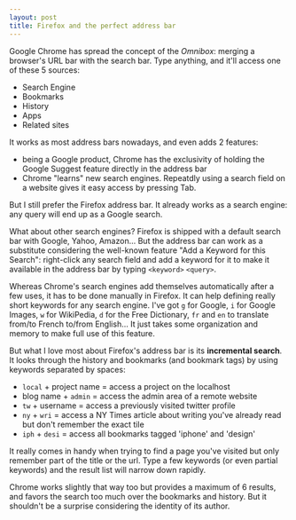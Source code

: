 ```yaml
---
layout: post
title: Firefox and the perfect address bar
---
```


Google Chrome has spread the concept of the *Omnibox*: merging a browser's URL bar with the search bar. Type anything, and it'll access one of these 5 sources:

* Search Engine
* Bookmarks
* History
* Apps
* Related sites

It works as most address bars nowadays, and even adds 2 features:

* being a Google product, Chrome has the exclusivity of holding the Google Suggest feature directly in the address bar
* Chrome "learns" new search engines. Repeatdly using a search field on a website gives it easy access by pressing Tab.

But I still prefer the Firefox address bar. It already works as a search engine: any query will end up as a Google search.

What about other search engines?
Firefox is shipped with a default search bar with Google, Yahoo, Amazon... But the address bar can work as a substitute considering the well-known feature "Add a Keyword for this Search": right-click any search field and add a keyword for it to make it available in the address bar by typing `<keyword>` `<query>`.

Whereas Chrome's search engines add themselves automatically after a few uses, it has to be done manually in Firefox. It can help defining really short keywords for any search engine. I've got `g` for Google, `i` for Google Images, `w` for WikiPedia, `d` for the Free Dictionary, `fr` and `en` to translate from/to French to/from English... It just takes some organization and memory to make full use of this feature.

But what I love most about Firefox's address bar is its **incremental search**. It looks through the history and bookmarks (and bookmark tags) by using keywords separated by spaces:

* `local` + project name = access a project on the localhost
* blog name + `admin` = access the admin area of a remote website
* `tw` + username = access a previously visited twitter profile 
* `ny` + `wri` = access a NY Times article about writing you've already read but don't remember the exact tile
* `iph` + `desi` = access all bookmarks tagged 'iphone' and 'design'

It really comes in handy when trying to find a page you've visited but only remember part of the title or the url. Type a few keywords (or even partial keywords) and the result list will narrow down rapidly.

Chrome works slightly that way too but provides a maximum of 6 results, and favors the search too much over the bookmarks and history. But it shouldn't be a surprise considering the identity of its author.
